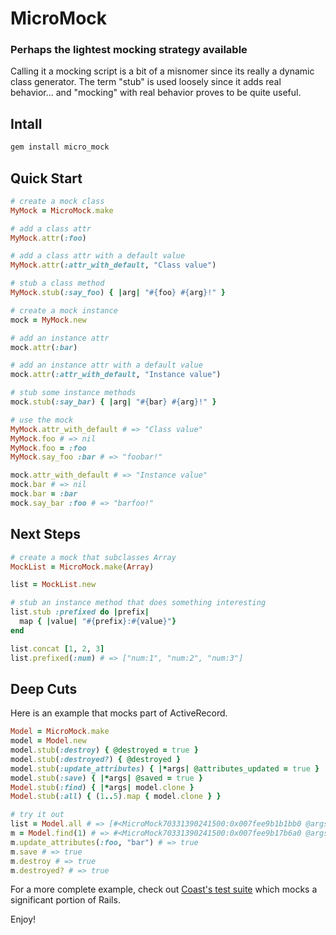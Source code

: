 # MicroMock

### Perhaps the lightest mocking strategy available

Calling it a mocking script is a bit of a misnomer since its really a dynamic class generator. The term "stub" is used loosely since it adds real behavior...
and "mocking" with real behavior proves to be quite useful.

## Intall

```bash
gem install micro_mock
```

## Quick Start

```ruby
# create a mock class
MyMock = MicroMock.make

# add a class attr
MyMock.attr(:foo)

# add a class attr with a default value
MyMock.attr(:attr_with_default, "Class value")

# stub a class method
MyMock.stub(:say_foo) { |arg| "#{foo} #{arg}!" }

# create a mock instance
mock = MyMock.new

# add an instance attr
mock.attr(:bar)

# add an instance attr with a default value
mock.attr(:attr_with_default, "Instance value")

# stub some instance methods
mock.stub(:say_bar) { |arg| "#{bar} #{arg}!" }

# use the mock
MyMock.attr_with_default # => "Class value"
MyMock.foo # => nil
MyMock.foo = :foo
MyMock.say_foo :bar # => "foobar!"

mock.attr_with_default # => "Instance value"
mock.bar # => nil
mock.bar = :bar
mock.say_bar :foo # => "barfoo!"
```

## Next Steps

```ruby
# create a mock that subclasses Array
MockList = MicroMock.make(Array)

list = MockList.new

# stub an instance method that does something interesting
list.stub :prefixed do |prefix|
  map { |value| "#{prefix}:#{value}"}
end

list.concat [1, 2, 3]
list.prefixed(:num) # => ["num:1", "num:2", "num:3"]
```

## Deep Cuts

Here is an example that mocks part of ActiveRecord.

```ruby
Model = MicroMock.make
model = Model.new
model.stub(:destroy) { @destroyed = true }
model.stub(:destroyed?) { @destroyed }
model.stub(:update_attributes) { |*args| @attributes_updated = true }
model.stub(:save) { |*args| @saved = true }
Model.stub(:find) { |*args| model.clone }
Model.stub(:all) { (1..5).map { model.clone } }

# try it out
list = Model.all # => [#<MicroMock70331390241500:0x007fee9b1b1bb0 @args=[]>, #<MicroMock...]
m = Model.find(1) # => #<MicroMock70331390241500:0x007fee9b17b6a0 @args=[]>
m.update_attributes(:foo, "bar") # => true
m.save # => true
m.destroy # => true
m.destroyed? # => true
```

For a more complete example, check out [Coast's test suite](https://github.com/hopsoft/coast/blob/master/test/test_coast.rb) which mocks a significant portion of Rails.

Enjoy!
